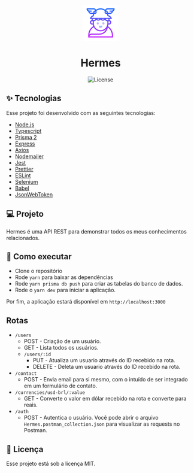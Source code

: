 <div align="center">
  <img src='./src/assets/images/hermes.png'/>
</div>
<h1 align="center">Hermes</h1>
<p align="center"><img alt="License" src="https://img.shields.io/static/v1?label=license&message=MIT&color=8257E5&labelColor=000000"></p>

## ✨ Tecnologias

Esse projeto foi desenvolvido com as seguintes tecnologias:

- [Node.js](https://nodejs.org/en/)
- [Typescript](https://www.typescriptlang.org/)
- [Prisma 2](https://www.prisma.io/)
- [Express](https://expressjs.com/pt-br/)
- [Axios](https://axios-http.com/)
- [Nodemailer](https://nodemailer.com/about/)
- [Jest](https://jestjs.io/pt-BR/)
- [Prettier](https://prettier.io/)
- [ESLint](https://eslint.org/)
- [Selenium](https://www.selenium.dev/)
- [Babel](https://babeljs.io/)
- [JsonWebToken](https://jwt.io/)

## 💻 Projeto

Hermes é uma API REST para demonstrar todos os meus conhecimentos relacionados.

## 🚀 Como executar

- Clone o repositório
- Rode `yarn` para baixar as dependências
- Rode `yarn prisma db push` para criar as tabelas do banco de dados.
- Rode o `yarn dev` para iniciar a aplicação.

Por fim, a aplicação estará disponível em `http://localhost:3000`

## Rotas
- `/users`
  - POST - Criação de um usuário.
  - GET - Lista todos os usuários.
  - `/users/:id`
    - PUT - Atualiza um usuario através do ID recebido na rota.
    - DELETE - Deleta um usuario através do ID recebido na rota.
- `/contact`
  - POST - Envia email para si mesmo, com o intuído de ser integrado em um formulário de contato.
- `/currencies/usd-brl/:value`
  - GET - Converte o valor em dólar recebido na rota e converte para reais.
- `/auth`
  - POST - Autentica o usuário.
Você pode abrir o arquivo `Hermes.postman_collection.json` para visualizar as requests no Postman.

## 📄 Licença

Esse projeto está sob a licença MIT.